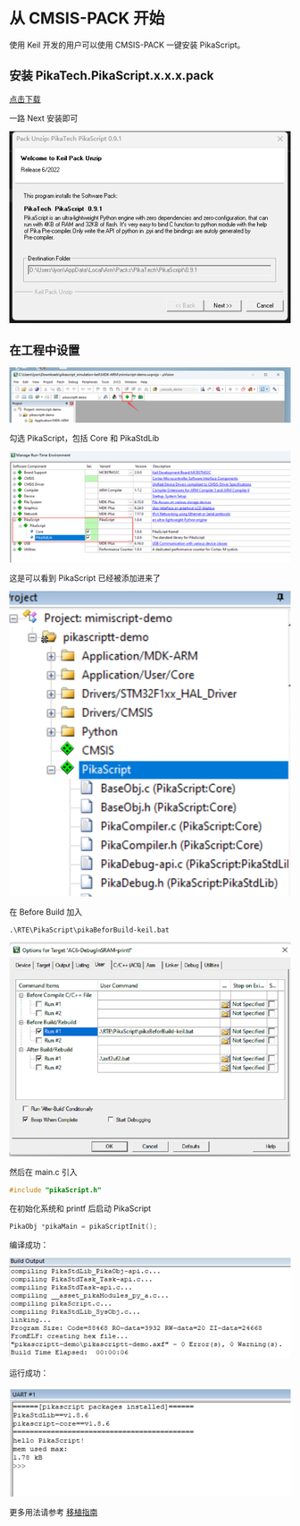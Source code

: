 # 从 CMSIS-PACK 开始

使用 Keil 开发的用户可以使用 CMSIS-PACK 一键安装 PikaScript。

## 安装 PikaTech.PikaScript.x.x.x.pack

[ 点击下载 ](https://gitee.com/Lyon1998/pikascript/attach_files/1174325/download)

一路 Next 安装即可

![](assets/image-20220624090014867.png)

## 在工程中设置

![](assets/image-20220624090340868.png)

勾选 PikaScript，包括 Core 和 PikaStdLib

![](assets/image-20220624090401713.png)

这是可以看到 PikaScript 已经被添加进来了

![](assets/image-20220624090444608.png)

在 Before Build 加入

```
.\RTE\PikaScript\pikaBeforBuild-keil.bat
```

![](assets/image-20220624090543736.png)

然后在 main.c 引入

``` c
#include "pikaScript.h"
```

在初始化系统和 printf 后启动 PikaScript

``` c
PikaObj *pikaMain = pikaScriptInit();
```

编译成功：

![](assets/image-20220624091046123.png)

运行成功：

![](assets/image-20220624091137190.png)

更多用法请参考 [移植指南](https://pikadoc.readthedocs.io/zh/latest/index_porting.html)
